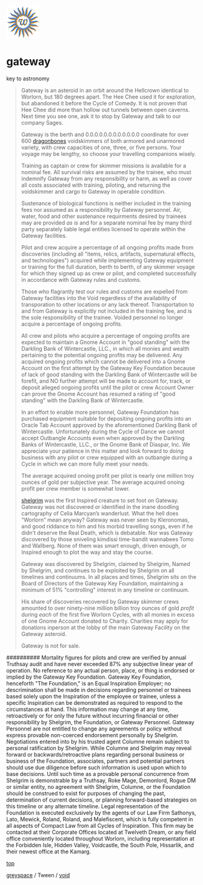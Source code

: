 ![wsun](assets/wsun.gif)

# gateway

key to astronomy
>
>   Gateway is an asteroid in an orbit around the Hellcrown identical to Worlorn, but 180 degrees apart. The Hee Chee used it for exploration, but abandoned it before the Cycle of Comedy. It is not proven that Hee Chee did more than hollow out tunnels between open caverns. Next time you see one, ask it to stop by Gateway and talk to our company Sages.
>
>   Gateway is the berth and 0.0.0.0.0.0.0.0.0.0.0.0 coordinate for over 600  [dragonbones](dragonbones.md)  voidskimmers of both armored and unarmored variety, with crew capacities of one, three, or five persons. Your voyage may be lengthy, so choose your travelling companions wisely.
>
>   Training as captain or crew for skimmer missions is available for a nominal fee. All survival risks are assumed by the trainee, who must indemnify Gateway from any responsibility or harm, as well as cover all costs associated with training, piloting, and returning the voidskimmer and cargo to Gateway in operable condition.
>
>   Sustenance of biological functions is neither included in the training fees nor assumed as a responsibility by Gateway personnel. Air, water, food and other sustenance requirments desired by trainees may are provided *as is* and for a separate nominal fee by many third party separately liable legal entities licensed to operate within the Gateway facilities.
>
>   Pilot and crew acquire a percentage of all ongoing profits made from discoveries (including all "items, relics, artifacts, supernatural effects, and technologies") acquired while implementing Gateway equipment or training for the full duration, berth to berth, of any skimmer voyage for which they signed up as crew or pilot, and completed successfully in accordance with Gateway rules and customs.
>
>   Those who flagrantly test our rules and customs are expelled from Gateway facilities into the Void regardless of the availability of transporation to other locations or any lack thereof. Transportation to and from Gateway is explicitly not included in the training fee, and is the sole responsibility of the trainee. Voided personnel no longer acquire a percentage of ongoing profits.
>
>   All crew and pilots who acquire a percentage of ongoing profits are expected to maintain a Gnome Account in "good standing" with the Darkling Bank of Wintercastle, LLC., in which all monies and wealth pertaining to the potential ongoing profits may be delivered. Any acquired ongoing profits which cannot be delivered into a Gnome Account on the first attempt by the Gateway Key Foundation because of lack of good standing with the Darkling Bank of Wintercastle will be forefit, and NO further attempt will be made to account for, track, or deposit alleged ongoing profits until the pilot or crew Account Owner can prove the Gnome Account has resumed a rating of "good standing" with the Darkling Bank of Wintercastle.
>
>   In an effort to enable more personnel, Gateway Foundation has purchased equipment suitable for depositing ongoing profits into an Oracle Tab Account approved by the aforementioned Darkling Bank of Wintercastle. Unfortunately during the Cycle of Dance we cannot accept Outbangle Accounts even when approved by the Darkling Banks of Wintercastle, LLC., or the Gnome Bank of Diaspar, Inc. We appreciate your patience in this matter and look forward to doing business with any pilot or crew equipped with an outbangle during a Cycle in which we can more fully meet your needs.
>
>   The average acquired onoing profit per pilot is nearly one million troy ounces of gold per subjective year. The average acquired onoing profit per crew member is somewhat lower. 
>
>    [shelgrim](shelgrim.md)  was the first Inspired creature to set foot on Gateway. Gateway was not discovered or identified in the inane doodling cartography of Celia Marcyan’s wanderlust. What the hell does “Worlorn” mean anyway? Gateway was never seen by Kleronomas, and good riddance to him and his morbid travelling songs, even if he didn't deserve the Real Death, which is debatable. Nor was Gateway discovered by those sniveling kimdissi time-bandit wannabees Tomo and Wallberg. None of them was smart enough, driven enough, or Inspired enough to plot the way and stay the course.
>
>   Gateway was discovered by Shelgrim, claimed by Shelgrim, Named by Shelgrim, and continues to be exploited by Shelgrim on all timelines and continuums. In all places and times, Shelgrim sits on the Board of Directors of the Gateway Key Foundation, maintaining a minimum of 51% "controlling" interest in any timeline or continuum. 
>
>   His share of discoveries recovered by Gateway skimmer crews amounted to over ninety-nine million billion troy ounces of gold *profit* during *each* of the first five Worlorn Cycles, with all monies in excess of one Gnome Account donated to Charity. Charities may apply for donations inperson at the lobby of the main Gateway Facility on the Gateway asteroid.
>
>   Gateway is not for sale. 

##########  Mortality figures for pilots and crew are verified by annual Truthsay audit and have never exceeded 87% any subjective linear year of operation. No reference to any actual person, place, or thing is endorsed or implied by the Gateway Key Foundation. Gateway Key Foundation, henceforth "The Foundation," is an Equal Inspiration Employer; no descrimination shall be made in decisions regarding personnel or trainees based solely upon the Inspiration of the employee or trainee, unless a specific Inspiration can be demonstrated as required to respond to the circumstances at hand. This information may change at any time, retroactively or for only the future without incurring financial or other responsibility by Shelgrim, the Foundation, or Gateway Personnel. Gateway Personnel are not entitled to change any agreements or policy without express provable non-coerced endorsement personally by Shelgrim. Negotiations entered into by his trusted agent Columne remain subject to personal ratification by Shelgrim. While Columne and Shelgrim may reveal forward or backwards/retroactive plans regarding personal business or business of the Foundation, associates, partners and potential partners should use due diligence before such information is used upon which to base decisions. Until such time as a provable personal concurrence from Shelgrim is demonstrable by a Truthsay, Roke Mage, Demonlord, Rogue DM or similar entity, no agreement with Shelgrim, Columne, or the Foundation should be construed to exist for purposes of changing the past, determination of current decisions, or planning forward-based strategies on this timeline or any alternate timeline. Legal representation of the Foundation is executed exclusively by the agents of our Law Firm Sathonys, Lato, Mewick, Roland, Roland, and Malefiscent, which is fully competent in all aspects of Compact Law from all Cycles of Inspiration. This firm may be contacted at their Corporate Offices located at Twelveth Dream, or any field office conveniently located throughout Worlorn, including representation at the Forbidden Isle, Hidden Valley, Voidcastle, the South Pole, Hissarlik, and their newest office at the Kamarg. 

 [top](#top) 

  [greyspace](greyspace.md)  / Tween /  [void](void.md)  

 